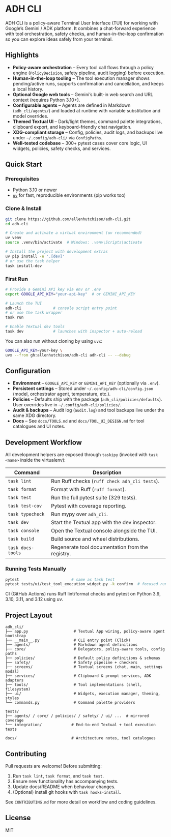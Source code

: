 # ADH CLI

ADH CLI is a policy-aware Terminal User Interface (TUI) for working with Google’s Gemini / ADK platform. It combines a chat-forward experience with tool orchestration, safety checks, and human-in-the-loop confirmation so you can explore ideas safely from your terminal.

## Highlights
- **Policy-aware orchestration** – Every tool call flows through a policy engine (`PolicyDecision`, safety pipeline, audit logging) before execution.
- **Human-in-the-loop tooling** – The tool execution manager shows pending/active runs, supports confirmation and cancellation, and keeps a local history.
- **Optional Google web tools** – Gemini’s built-in web search and URL context (requires Python 3.10+).
- **Configurable agents** – Agents are defined in Markdown (`adh_cli/agents/`) and loaded at runtime with variable substitution and model overrides.
- **Themed Textual UI** – Dark/light themes, command palette integrations, clipboard export, and keyboard-friendly chat navigation.
- **XDG-compliant storage** – Config, policies, audit logs, and backups live under `~/.config/adh-cli/` via `ConfigPaths`.
- **Well-tested codebase** – 300+ pytest cases cover core logic, UI widgets, policies, safety checks, and services.

## Quick Start

### Prerequisites
- Python 3.10 or newer
- [`uv`](https://github.com/astral-sh/uv) for fast, reproducible environments (pip works too)

### Clone & Install
```bash
git clone https://github.com/allenhutchison/adh-cli.git
cd adh-cli

# Create and activate a virtual environment (uv recommended)
uv venv
source .venv/bin/activate  # Windows: .venv\Scripts\activate

# Install the project with development extras
uv pip install -e '.[dev]'
# or use the task helper
task install-dev
```

### First Run
```bash
# Provide a Gemini API key via env or .env
export GOOGLE_API_KEY="your-api-key"  # or GEMINI_API_KEY

# Launch the TUI
adh-cli              # console script entry point
# or use the task wrapper
task run

# Enable Textual dev tools
task dev             # launches with inspector + auto-reload
```

You can also run without cloning by using `uvx`:
```bash
GOOGLE_API_KEY=your-key \
uvx --from gh:allenhutchison/adh-cli adh-cli -- --debug
```

## Configuration
- **Environment** – `GOOGLE_API_KEY` or `GEMINI_API_KEY` (optionally via `.env`).
- **Persistent settings** – Stored under `~/.config/adh-cli/config.json` (model, orchestrator agent, temperature, etc.).
- **Policies** – Defaults ship with the package (`adh_cli/policies/defaults`). User overrides live in `~/.config/adh-cli/policies/`.
- **Audit & backups** – Audit log (`audit.log`) and tool backups live under the same XDG directory.
- **Docs** – See `docs/TOOLS.md` and `docs/TOOL_UI_DESIGN.md` for tool catalogues and UI notes.

## Development Workflow
All development helpers are exposed through `taskipy` (invoked with `task <name>` inside the virtualenv):

| Command | Description |
| --- | --- |
| `task lint` | Run Ruff checks (`ruff check adh_cli tests`). |
| `task format` | Format with Ruff (`ruff format`). |
| `task test` | Run the full pytest suite (329 tests). |
| `task test-cov` | Pytest with coverage reporting. |
| `task typecheck` | Run mypy over `adh_cli`. |
| `task dev` | Start the Textual app with the dev inspector. |
| `task console` | Open the Textual console alongside the TUI. |
| `task build` | Build source and wheel distributions. |
| `task docs-tools` | Regenerate tool documentation from the registry. |

### Running Tests Manually
```bash
pytest                       # same as task test
pytest tests/ui/test_tool_execution_widget.py -k confirm  # focused run
```
CI (GitHub Actions) runs Ruff lint/format checks and pytest on Python 3.9, 3.10, 3.11, and 3.12 using uv.

## Project Layout
```
adh_cli/
├── app.py                    # Textual App wiring, policy-aware agent bootstrap
├── __main__.py               # CLI entry point (Click)
├── agents/                   # Markdown agent definitions
├── core/                     # Delegators, policy-aware tools, config paths
├── policies/                 # Default policy definitions & schemas
├── safety/                   # Safety pipeline + checkers
├── screens/                  # Textual screens (chat, main, settings modal)
├── services/                 # Clipboard & prompt services, ADK adapters
├── tools/                    # Tool implementations (shell, filesystem)
├── ui/                       # Widgets, execution manager, theming, styles
└── commands.py               # Command palette providers

tests/
├── agents/ / core/ / policies/ / safety/ / ui/ ...  # mirrored coverage
└── integration/             # End-to-end Textual + tool execution tests

docs/                        # Architecture notes, tool catalogues
```

## Contributing
Pull requests are welcome! Before submitting:
1. Run `task lint`, `task format`, and `task test`.
2. Ensure new functionality has accompanying tests.
3. Update docs/README when behaviour changes.
4. (Optional) install git hooks with `task hooks-install`.

See `CONTRIBUTING.md` for more detail on workflow and coding guidelines.

## License
MIT
